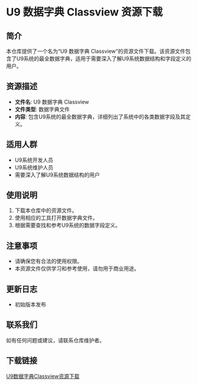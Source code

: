 # U9 数据字典 Classview 资源下载

## 简介

本仓库提供了一个名为“U9 数据字典 Classview”的资源文件下载。该资源文件包含了U9系统的最全数据字典，适用于需要深入了解U9系统数据结构和字段定义的用户。

## 资源描述

- **文件名**: U9 数据字典 Classview
- **文件类型**: 数据字典文件
- **内容**: 包含U9系统的最全数据字典，详细列出了系统中的各类数据字段及其定义。

## 适用人群

- U9系统开发人员
- U9系统维护人员
- 需要深入了解U9系统数据结构的用户

## 使用说明

1. 下载本仓库中的资源文件。
2. 使用相应的工具打开数据字典文件。
3. 根据需要查找和参考U9系统的数据字段定义。

## 注意事项

- 请确保您有合法的使用权限。
- 本资源文件仅供学习和参考使用，请勿用于商业用途。

## 更新日志

- 初始版本发布

## 联系我们

如有任何问题或建议，请联系仓库维护者。

## 下载链接

[U9数据字典Classview资源下载](https://pan.quark.cn/s/e6ef0fe01dd1)